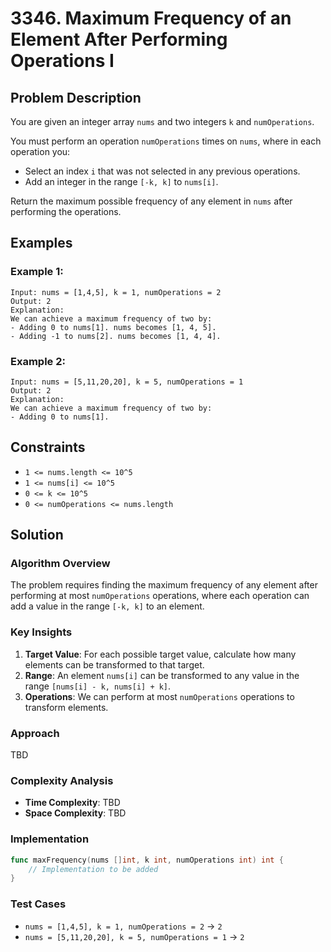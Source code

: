 # 3346. Maximum Frequency of an Element After Performing Operations I

## Problem Description

You are given an integer array `nums` and two integers `k` and `numOperations`.

You must perform an operation `numOperations` times on `nums`, where in each operation you:

- Select an index `i` that was not selected in any previous operations.
- Add an integer in the range `[-k, k]` to `nums[i]`.

Return the maximum possible frequency of any element in `nums` after performing the operations.

## Examples

### Example 1:
```
Input: nums = [1,4,5], k = 1, numOperations = 2
Output: 2
Explanation:
We can achieve a maximum frequency of two by:
- Adding 0 to nums[1]. nums becomes [1, 4, 5].
- Adding -1 to nums[2]. nums becomes [1, 4, 4].
```

### Example 2:
```
Input: nums = [5,11,20,20], k = 5, numOperations = 1
Output: 2
Explanation:
We can achieve a maximum frequency of two by:
- Adding 0 to nums[1].
```

## Constraints

- `1 <= nums.length <= 10^5`
- `1 <= nums[i] <= 10^5`
- `0 <= k <= 10^5`
- `0 <= numOperations <= nums.length`

## Solution

### Algorithm Overview

The problem requires finding the maximum frequency of any element after performing at most `numOperations` operations, where each operation can add a value in the range `[-k, k]` to an element.

### Key Insights

1. **Target Value**: For each possible target value, calculate how many elements can be transformed to that target.
2. **Range**: An element `nums[i]` can be transformed to any value in the range `[nums[i] - k, nums[i] + k]`.
3. **Operations**: We can perform at most `numOperations` operations to transform elements.

### Approach

TBD

### Complexity Analysis

- **Time Complexity**: TBD
- **Space Complexity**: TBD

### Implementation

```go
func maxFrequency(nums []int, k int, numOperations int) int {
    // Implementation to be added
}
```

### Test Cases

- `nums = [1,4,5], k = 1, numOperations = 2` → `2`
- `nums = [5,11,20,20], k = 5, numOperations = 1` → `2`

